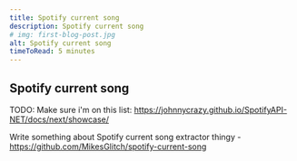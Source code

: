 ```yaml
---
title: Spotify current song
description: Spotify current song
# img: first-blog-post.jpg
alt: Spotify current song
timeToRead: 5 minutes
---
```

## Spotify current song

TODO: Make sure i'm on this list: https://johnnycrazy.github.io/SpotifyAPI-NET/docs/next/showcase/

Write something about Spotify current song extractor thingy - https://github.com/MikesGlitch/spotify-current-song

